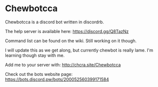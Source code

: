 # Chewbotcca
Chewbotcca is a discord bot written in discordrb.

The help server is available here: https://discord.gg/Q8TazNz

Command list can be found on the wiki. Still working on it though.

I will update this as we get along, but currently chewbot is really lame. I'm learning though stay with me.

Add me to your server with: http://chcra.site/Chewbotcca

Check out the bots website page: https://bots.discord.pw/bots/200052560399171584
